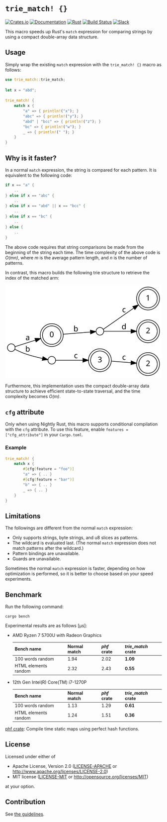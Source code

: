 # `trie_match! {}`

[![Crates.io](https://img.shields.io/crates/v/trie-match)](https://crates.io/crates/trie-match)
[![Documentation](https://docs.rs/trie-match/badge.svg)](https://docs.rs/trie-match)
[![Rust](https://img.shields.io/badge/rust-1.65%2B-blue.svg?maxAge=3600)](https://github.com/daac-tools/trie-match)
[![Build Status](https://github.com/daac-tools/trie-match/actions/workflows/rust.yml/badge.svg)](https://github.com/daac-tools/trie-match/actions)
[![Slack](https://img.shields.io/badge/join-chat-brightgreen?logo=slack)](https://join.slack.com/t/daac-tools/shared_invite/zt-1pwwqbcz4-KxL95Nam9VinpPlzUpEGyA)

This macro speeds up Rust's `match` expression for comparing strings by using a
compact double-array data structure.

## Usage

Simply wrap the existing `match` expression with the `trie_match! {}` macro as
follows:

```rust
use trie_match::trie_match;

let x = "abd";

trie_match! {
    match x {
        "a" => { println!("x"); }
        "abc" => { println!("y"); }
        "abd" | "bcc" => { println!("z"); }
        "bc" => { println!("w"); }
        _ => { println!(" "); }
    }
}
```

## Why is it faster?

In a normal `match` expression, the string is compared for each pattern. It is
equivalent to the following code:

```rust
if x == "a" {
    ..
} else if x == "abc" {
    ..
} else if x == "abd" || x == "bcc" {
    ..
} else if x == "bc" {
    ..
} else {
    ..
}
```

The above code requires that string comparisons be made from the beginning of
the string each time. The time complexity of the above code is *O(mn)*, where
*m* is the average pattern length, and *n* is the number of patterns.

In contrast, this macro builds the following trie structure to retrieve the
index of the matched arm:

![Trie](figures/graph.svg)

Furthermore, this implementation uses the compact double-array data structure
to achieve efficient state-to-state traversal, and the time complexity becomes
*O(m)*.

## `cfg` attribute

Only when using Nightly Rust, this macro supports conditional compilation with
the `cfg` attribute. To use this feature, enable `features = ["cfg_attribute"]`
in your `Cargo.toml`.

### Example

```rust
trie_match! {
    match x {
        #[cfg(feature = "foo")]
        "a" => { .. }
        #[cfg(feature = "bar")]
        "b" => { .. }
        _ => { .. }
    }
}
```

## Limitations

The followings are different from the normal `match` expression:

* Only supports strings, byte strings, and u8 slices as patterns.
* The wildcard is evaluated last. (The normal `match` expression does not
  match patterns after the wildcard.)
* Pattern bindings are unavailable.
* Guards are unavailable.

Sometimes the normal `match` expression is faster, depending on how
optimization is performed, so it is better to choose based on your speed
experiments.

## Benchmark

Run the following command:

```
cargo bench
```

Experimental results are as follows [μs]:

* AMD Ryzen 7 5700U with Radeon Graphics

  | Bench name           | Normal match | *phf* crate | *trie_match* crate |
  |----------------------|--------------|-------------|--------------------|
  | 100 words random     |         1.94 |        2.02 |           **1.09** |
  | HTML elements random |         2.32 |        2.43 |           **0.55** |

* 12th Gen Intel(R) Core(TM) i7-1270P

  | Bench name           | Normal match | *phf* crate | *trie_match* crate |
  |----------------------|--------------|-------------|--------------------|
  | 100 words random     |         1.13 |        1.29 |           **0.61** |
  | HTML elements random |         1.24 |        1.51 |           **0.36** |

[phf crate](https://github.com/rust-phf/rust-phf): Compile time static maps
using perfect hash functions.

## License

Licensed under either of

 * Apache License, Version 2.0
   ([LICENSE-APACHE](LICENSE-APACHE) or http://www.apache.org/licenses/LICENSE-2.0)
 * MIT license
   ([LICENSE-MIT](LICENSE-MIT) or http://opensource.org/licenses/MIT)

at your option.

## Contribution

See [the guidelines](./CONTRIBUTING.md).
